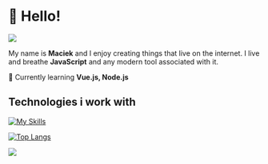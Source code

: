 # 👋 Hello!
![](https://komarev.com/ghpvc/?username=husky93&color=green)

My name is **Maciek** and I enjoy creating things that live on the internet. I live and breathe **JavaScript** and any modern tool associated with it. 

🌱 Currently learning **Vue.js, Node.js**

## Technologies i work with
[![My Skills](https://skillicons.dev/icons?i=js,ts,react,nodejs,express,html,css,redux,styledcomponents,sass,mongodb,webpack,vite,firebase,jest,git&perline=7)](https://skillicons.dev)

[![Top Langs](https://github-readme-stats.vercel.app/api/top-langs/?username=husky93&theme=apprentice&layout=compact)](https://github.com/anuraghazra/github-readme-stats)

<img src="https://github-readme-streak-stats.herokuapp.com/?user=husky93&theme=react" />


<!---
husky93/husky93 is a ✨ special ✨ repository because its `README.md` (this file) appears on your GitHub profile.
You can click the Preview link to take a look at your changes.
--->
